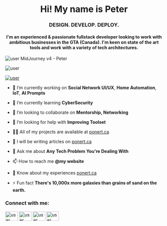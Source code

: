 <h1 align="center">Hi! My name is Peter</h1>
<h3 align="center">
DESIGN. DEVELOP. DEPLOY.
</h3>
<h4 align="center">
 I'm an experienced & passionate fullstack developer looking to work with ambitious businesses in the GTA (Canada). I'm keen on state of the art tools and work with a variety of tech architectures.
</h4>


<p align="left"> <img src="https://ponert.ca/images/logos/peter1984_Amorphous_wisps_of_shimmering_colour_in_the_shape_of__b329b76c-f3fe-4dfc-9a91-2e24deace37e.png" alt="user" /> MidJourney v4 - Peter</p>


<p align="left"> <img src="https://komarev.com/ghpvc/?username=peterponert&label=Profile%20views&color=0e75b6&style=flat" alt="user" /> </p>

<p align="left"> <a href="https://twitter.com/peterponert" target="blank"><img src="https://img.shields.io/twitter/follow/peterponert?logo=twitter&style=for-the-badge" alt="user" /></a> </p>

- 🔭 I’m currently working on **Social Network UI/UX**, **Home Automation**, **IoT**, **AI Prompts** 

- 🌱 I’m currently learning **CyberSecurity**

- 🤝 I’m looking to collaborate on **Mentorship, Networking**

- 🤝 I’m looking for help with **Improving Toolset**

- 👨‍💻 All of my projects are available at [ponert.ca](https://ponert.ca)

- 📝 I will be writing articles on [ponert.ca](https://ponert.ca)

- 💬 Ask me about **Any Tech Problem You're Dealing With**

- 📫 How to reach me **@my website**

- 📄 Know about my experiences [ponert.ca](https://ponert.ca/)

- ⚡ Fun fact **There's 10,000x more galaxies than grains of sand on the earth.**

<h3 align="left">Connect with me:</h3>
<p align="left">
<a href="https://dev.to/kineticfocus" target="blank"><img align="center" src="https://raw.githubusercontent.com/rahuldkjain/github-profile-readme-generator/master/src/images/icons/Social/devto.svg" alt="user" height="30" width="40" /></a>
<a href="https://twitter.com/peterponert" target="blank"><img align="center" src="https://raw.githubusercontent.com/rahuldkjain/github-profile-readme-generator/master/src/images/icons/Social/twitter.svg" alt="user" height="30" width="40" /></a>
<a href="https://stackoverflow.com/users/kineticfocus" target="blank"><img align="center" src="https://raw.githubusercontent.com/rahuldkjain/github-profile-readme-generator/master/src/images/icons/Social/stack-overflow.svg" alt="user" height="30" width="40" /></a>
<a href="https://www.ponert.ca" target="blank"><img align="center" src="https://raw.githubusercontent.com/rahuldkjain/github-profile-readme-generator/master/src/images/icons/Social/rss.svg" alt="user" height="30" width="40" /></a>
</p>


